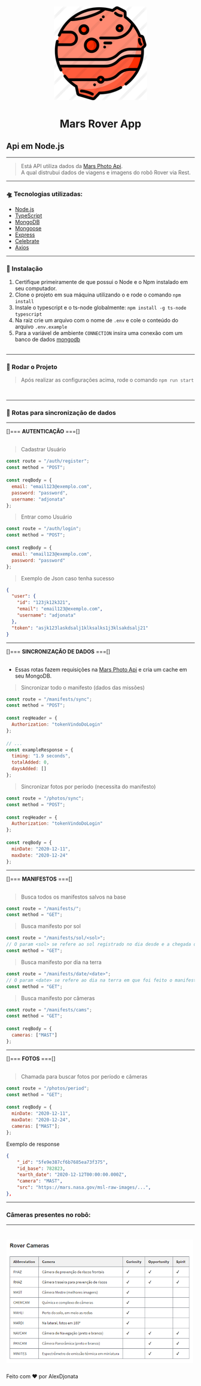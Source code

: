 <h1 align="center">
    <img alt="Anota Tudo" title="Anota Tudo!" src=".github/icon.png" width="250px" />
</h1>

<h1 align="center">
  Mars Rover App
</h1>


## Api em Node.js

---

> Está API utiliza dados da [Mars Photo Api](https://github.com/chrisccerami/mars-photo-api).<br> A qual distrubui dados de viagens e imagens do robô Rover via Rest.

---

### 🛸 Tecnologias utilizadas:

- [Node.js](https://nodejs.org/en/)
- [TypeScript](https://www.typescriptlang.org/)
- [MongoDB](https://www.mongodb.com/2)
- [Mongoose](https://mongoosejs.com/)
- [Express](https://expressjs.com/pt-br/)
- [Celebrate](https://www.npmjs.com/package/celebrate)
- [Axios](https://github.com/axios/axios)

---

### 🔧 Instalação

1. Certifique primeiramente de que possui o Node e o Npm instalado em seu computador.
2. Clone o projeto em sua máquina utilizando o e rode o comando `npm install`
3. Instale o typescript e o ts-node globalmente: `npm install -g ts-node typescript`
4. Na raiz crie um arquivo com o nome de `.env` e cole o conteúdo do arquivo `.env.example`
5. Para a variável de ambiente `CONNECTION` insira uma conexão com um banco de dados [mongodb](https://www.mongodb.com/2)
   <br><br>

---

### 🔌 Rodar o Projeto

> Após realizar as configurações acima, rode o comando `npm run start`

<br>

---

### 🌌 Rotas para sincronização de dados

---

[]=== **AUTENTICAÇÃO** ===[]
<br>
<br>

> Cadastrar Usuário

```javascript
const route = "/auth/register";
const method = "POST";

const reqBody = {
  email: "email123@exemplo.com",
  password: "password",
  username: "adjonata"
};
```

> Entrar como Usuário

```javascript
const route = "/auth/login";
const method = "POST";

const reqBody = {
  email: "email123@exemplo.com",
  password: "password"
};
```

> Exemplo de Json caso tenha sucesso

```json
{
  "user": {
    "id": "123jk12k321",
    "email": "email123@exemplo.com",
    "username": "adjonata"
  },
  "token": "asjk123laskdsalj1klksalks1j3klsakdsalj21"
}
```

---

[]=== **SINCRONIZAÇÃO DE DADOS** ===[]
<br>
<br>

- Essas rotas fazem requisições na [Mars Photo Api](https://github.com/chrisccerami/mars-photo-api) e cria um cache em seu MongoDB.

> Sincronizar todo o manifesto (dados das missões)

```javascript
const route = "/manifests/sync";
const method = "POST";

const reqHeader = {
  Authorization: "tokenVindoDoLogin"
};

// ...
const exampleResponse = {
  timing: "1.9 seconds",
  totalAdded: 0,
  daysAdded: []
};
```

> Sincronizar fotos por período (necessita do manifesto)

```javascript
const route = "/photos/sync";
const method = "POST";

const reqHeader = {
  Authorization: "tokenVindoDoLogin"
};

const reqBody = {
  minDate: "2020-12-11",
  maxDate: "2020-12-24"
};
```

---

[]=== **MANIFESTOS** ===[]
<br>
<br>

> Busca todos os manifestos salvos na base

```javascript
const route = "/manifests/";
const method = "GET";
```

> Busca manifesto por sol

```javascript
const route = "/manifests/sol/<sol>";
// O param <sol> se refere ao sol registrado no dia desde e a chegada do robô em marte
const method = "GET";
```

> Busca manifesto por dia na terra

```javascript
const route = "/manifests/date/<date>";
// O param <date> se refere ao dia na terra em que foi feito o manifesto
const method = "GET";
```

> Busca manifesto por câmeras

```javascript
const route = "/manifests/cams";
const method = "GET";

const reqBody = {
  cameras: ["MAST"]
};
```

---

[]=== **FOTOS** ===[]
<br>
<br>

> Chamada para buscar fotos por período e câmeras

```javascript
const route = "/photos/period";
const method = "GET";

const reqBody = {
  minDate: "2020-12-11",
  maxDate: "2020-12-24",
  cameras: ["MAST"];
};
```

Exemplo de response

```json
{
    "_id": "5fe9e387cf6b7685ea73f375",
    "id_base": 782823,
    "earth_date": "2020-12-12T00:00:00.000Z",
    "camera": "MAST",
    "src": "https://mars.nasa.gov/msl-raw-images/...",
},
```

---

### **Câmeras presentes no robô**:

---

<h1>
    <img alt="Anota Tudo" title="Anota Tudo!" src=".github/cameras.png" width="500px" />
</h1>

Feito com ♥ por AlexDjonata
